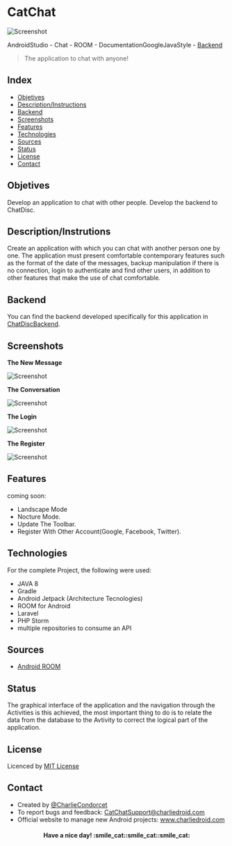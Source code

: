 
# <h1> CatChat </h1>

 ![Screenshot](./logo_catchat_rojo_azul.png) 

AndroidStudio - Chat  -  ROOM  - DocumentationGoogleJavaStyle  -  [Backend](https://github.com/CharlieCondorcet/ChatDiscBackend)

> The application to chat with anyone!


## Index

* [Objetives](#objetives)
* [Description/Instructions](#descriptioninstrutions)
* [Backend](#backend)
* [Screenshots](#screenshots)
* [Features](#features)
* [Technologies](#technologies)
* [Sources](#sources)
* [Status](#status)
* [License](#license)
* [Contact](#contact)


## Objetives
Develop an application to chat with other people.
Develop the backend to ChatDisc.


## Description/Instrutions
Create an application with which you can chat with another person one by one. 
The application must present comfortable contemporary features such as the 
format of the date of the messages, backup manipulation if there is no 
connection, login to authenticate and find other users, in addition to other 
features that make the use of chat comfortable.


## Backend
You can find the backend developed specifically for this application in
[ChatDiscBackend](https://github.com/CharlieCondorcet/ChatDiscBackend).


## Screenshots

 <b>The New Message</b>
 
 ![Screenshot](./img/app_ui_message.png) 
 
 
 <b>The Conversation</b>
 
 ![Screenshot](./img/app_ui_conversation.png)
 
 
 <b>The Login</b>
 
 ![Screenshot](./img/app_ui_login.png)
 
 
 <b>The Register</b>
 
 ![Screenshot](./img/app_ui_register.png)


## Features
coming soon:
 - Landscape Mode
 - Nocture Mode.
 - Update The Toolbar.
 - Register With Other Account(Google, Facebook, Twitter).


## Technologies
For the complete Project, the following were used:
- JAVA 8<br>
- Gradle<br>
- Android Jetpack (Architecture Tecnologies)<br>
- ROOM for Android<br>
- Laravel<br>
- PHP Storm<br>
- multiple repositories to consume an API<br>


## Sources
- [Android ROOM](https://codelabs.developers.google.com/codelabs/android-room-with-a-view/#0)


## Status
 The graphical interface of the application and the navigation through the 
 Activities is this achieved, the most important thing to do is to relate the 
 data from the database to the Avtivity to correct the logical part of the 
 application.
 

## License
Licenced by [MIT License](https://github.com/CharlieCondorcet/ChatDisc/blob/master/LICENSE)


## Contact
- Created by [@CharlieCondorcet](https://github.com/charliecondorcet)
- To report bugs and feedback: CatChatSupport@charliedroid.com
- Official website to manage new Android projects: www.charliedroid.com

<h4 align="center">Have a nice day! :smile_cat::smile_cat::smile_cat:</h4>